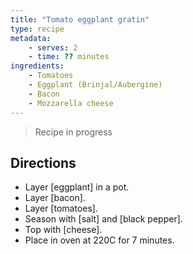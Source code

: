 ```yaml
---
title: "Tomato eggplant gratin"
type: recipe
metadata:
    - serves: 2
    - time: ?? minutes
ingredients:
    - Tomatoes
    - Eggplant (Brinjal/Aubergine)
    - Bacon
    - Mozzarella cheese
---
```


> Recipe in progress

## Directions

- Layer [eggplant] in a pot.
- Layer [bacon].
- Layer [tomatoes].
- Season with [salt] and [black pepper].
- Top with [cheese].
- Place in oven at 220C for 7 minutes.
